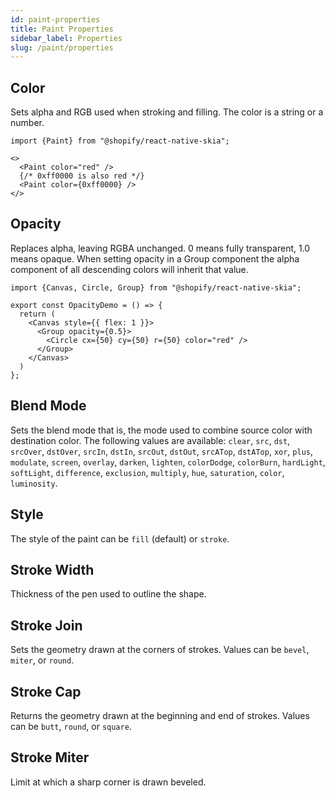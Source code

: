 ```yaml
---
id: paint-properties
title: Paint Properties
sidebar_label: Properties
slug: /paint/properties
---
```


## Color

Sets alpha and RGB used when stroking and filling.
The color is a string or a number.

```tsx twoslash
import {Paint} from "@shopify/react-native-skia";

<>
  <Paint color="red" />
  {/* 0xff0000 is also red */}
  <Paint color={0xff0000} />
</>
```

## Opacity

Replaces alpha, leaving RGBA unchanged. 0 means fully transparent, 1.0 means opaque.
When setting opacity in a Group component the alpha component of all descending colors will inherit that value.

```tsx twoslash
import {Canvas, Circle, Group} from "@shopify/react-native-skia";

export const OpacityDemo = () => {
  return (
    <Canvas style={{ flex: 1 }}>
      <Group opacity={0.5}>
        <Circle cx={50} cy={50} r={50} color="red" />
      </Group>
    </Canvas>
  )
};

```

## Blend Mode

Sets the blend mode that is, the mode used to combine source color with destination color.
The following values are available: `clear`, `src`, `dst`, `srcOver`, `dstOver`, `srcIn`, `dstIn`, `srcOut`, `dstOut`,
`srcATop`, `dstATop`, `xor`, `plus`, `modulate`, `screen`, `overlay`, `darken`, `lighten`, `colorDodge`, `colorBurn`, `hardLight`,
`softLight`, `difference`, `exclusion`, `multiply`, `hue`, `saturation`, `color`, `luminosity`.

## Style

The style of the paint can be `fill` (default) or `stroke`.

## Stroke Width

Thickness of the pen used to outline the shape.

## Stroke Join

Sets the geometry drawn at the corners of strokes.
Values can be `bevel`, `miter`, or `round`.

## Stroke Cap

Returns the geometry drawn at the beginning and end of strokes.
Values can be `butt`, `round`, or `square`.

## Stroke Miter

Limit at which a sharp corner is drawn beveled.